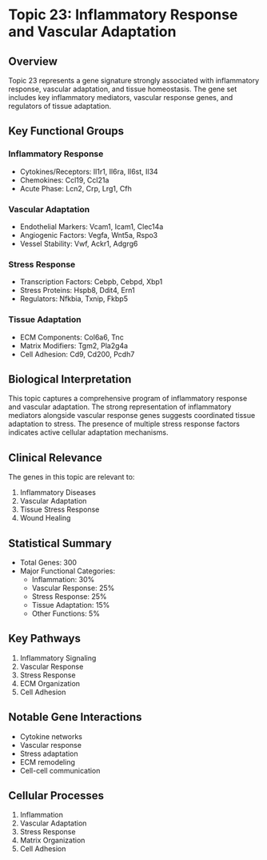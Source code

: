 # Topic 23: Inflammatory Response and Vascular Adaptation

## Overview
Topic 23 represents a gene signature strongly associated with inflammatory response, vascular adaptation, and tissue homeostasis. The gene set includes key inflammatory mediators, vascular response genes, and regulators of tissue adaptation.

## Key Functional Groups

### Inflammatory Response
- Cytokines/Receptors: Il1r1, Il6ra, Il6st, Il34
- Chemokines: Ccl19, Ccl21a
- Acute Phase: Lcn2, Crp, Lrg1, Cfh

### Vascular Adaptation
- Endothelial Markers: Vcam1, Icam1, Clec14a
- Angiogenic Factors: Vegfa, Wnt5a, Rspo3
- Vessel Stability: Vwf, Ackr1, Adgrg6

### Stress Response
- Transcription Factors: Cebpb, Cebpd, Xbp1
- Stress Proteins: Hspb8, Ddit4, Ern1
- Regulators: Nfkbia, Txnip, Fkbp5

### Tissue Adaptation
- ECM Components: Col6a6, Tnc
- Matrix Modifiers: Tgm2, Pla2g4a
- Cell Adhesion: Cd9, Cd200, Pcdh7

## Biological Interpretation
This topic captures a comprehensive program of inflammatory response and vascular adaptation. The strong representation of inflammatory mediators alongside vascular response genes suggests coordinated tissue adaptation to stress. The presence of multiple stress response factors indicates active cellular adaptation mechanisms.

## Clinical Relevance
The genes in this topic are relevant to:
1. Inflammatory Diseases
2. Vascular Adaptation
3. Tissue Stress Response
4. Wound Healing

## Statistical Summary
- Total Genes: 300
- Major Functional Categories:
  * Inflammation: 30%
  * Vascular Response: 25%
  * Stress Response: 25%
  * Tissue Adaptation: 15%
  * Other Functions: 5%

## Key Pathways
1. Inflammatory Signaling
2. Vascular Response
3. Stress Response
4. ECM Organization
5. Cell Adhesion

## Notable Gene Interactions
- Cytokine networks
- Vascular response
- Stress adaptation
- ECM remodeling
- Cell-cell communication

## Cellular Processes
1. Inflammation
2. Vascular Adaptation
3. Stress Response
4. Matrix Organization
5. Cell Adhesion 
